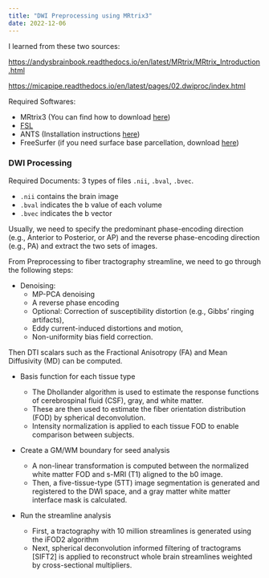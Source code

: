 ```yaml
---
title: "DWI Preprocessing using MRtrix3"
date: 2022-12-06
---
```



I learned from these two sources:

https://andysbrainbook.readthedocs.io/en/latest/MRtrix/MRtrix_Introduction.html 

https://micapipe.readthedocs.io/en/latest/pages/02.dwiproc/index.html


Required Softwares:

* MRtrix3 (You can find how to download [here](https://andysbrainbook.readthedocs.io/en/latest/MRtrix/MRtrix_Course/MRtrix_01_Download_Install.html))
* [FSL](https://fsl.fmrib.ox.ac.uk/fsl/fslwiki) 
* ANTS (Installation instructions [here](https://github.com/ANTsX/ANTs/wiki/Compiling-ANTs-on-Linux-and-Mac-OS))
* FreeSurfer (if you need surface base parcellation, download [here](https://surfer.nmr.mgh.harvard.edu/fswiki/DownloadAndInstall))


### DWI Processing

Required Documents: 3 types of files `.nii`, `.bval`, `.bvec`.

* `.nii` contains the brain image
* `.bval` indicates the b value of each volume
* `.bvec` indicates the b vector

Usually, we need to specify the predominant phase-encoding direction (e.g., Anterior to Posterior, or AP) and the reverse phase-encoding direction (e.g., PA) and extract the two sets of images. 

From Preprocessing to fiber tractography streamline, we need to go through the following steps:
* Denoising:
  * MP-PCA denoising
  * A reverse phase encoding
  * Optional: Correction of susceptibility distortion (e.g., Gibbs’ ringing artifacts),
  * Eddy current-induced distortions and motion,
  * Non-uniformity bias field correction.

Then DTI scalars such as the Fractional Anisotropy (FA) and Mean Diffusivity (MD) can be computed. 

* Basis function for each tissue type
  * The Dhollander algorithm is used to estimate the response functions of cerebrospinal fluid (CSF), gray, and white matter.
  * These are then used to estimate the fiber orientation distribution (FOD) by spherical deconvolution.
  * Intensity normalization is applied to each tissue FOD to enable comparison between subjects.

* Create a GM/WM boundary for seed analysis
  * A non-linear transformation is computed between the normalized white matter FOD and s-MRI (T1) aligned to the b0 image.
  * Then, a five-tissue-type (5TT) image segmentation is generated and registered to the DWI space, and a gray matter white matter interface mask is calculated. 

* Run the streamline analysis
  * First, a tractography with 10 million streamlines is generated using the iFOD2 algorithm
  * Next, spherical deconvolution informed filtering of tractograms [SIFT2] is applied to reconstruct whole brain streamlines weighted by cross-sectional multipliers. 












